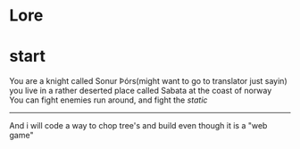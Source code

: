 # Lore
# start
You are a knight called Sonur Þórs(might want to go to translator just sayin)
<br>
you live in a rather deserted place called Sabata at the coast of norway
<br>
You can fight enemies run around, and fight the *static*
<br>
<hr>
And i will code a way to chop tree's and build even though it is a "web game"
